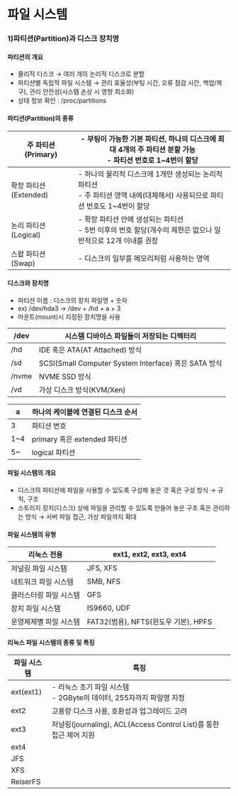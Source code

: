# 파일 시스템
### 1)파티션(Partition)과 디스크 장치명
#### 파티션의 개요
- 물리적 디스크 → 여러 개의 논리적 디스크로 분할
- 파티션별 독립적 파일 시스템 → 관리 효율성(부팅 시간, 오류 점검 시간, 백업/복구), 관리 안전성(시스템 손상 시 영향 최소화)
- 상태 정보 확인 : /proc/partitions

#### 파티션(Partition)의 종류

| 주 파티션<br>(Primary)   | - 부팅이 가능한 기본 파티션, 하나의 디스크에 최대 4개의 주 파티션 분할 가능 <br>- 파티션 번호로 1~4번이 할당           |
| -------------------- | ------------------------------------------------------------------------------ |
| 확장 파티션 (Extended)    | - 하나의 물리적 디스크에 1개만 생성되는 논리적 파티션 <br>- 주 파티션 영역 내에(대체해서) 사용되므로 파티션 번호도 1~4번이 할당 |
| 논리 파티션 <br>(Logical) | - 확장 파티션 안에 생성되는 파티션 <br>- 5번 이후의 번호 할당(개수의 제한은 없으나 일반적으로 12개 이내를 권장           |
| 스왑 파티션<br>(Swap)     | - 디스크의 일부를 메모리처럼 사용하는 영역                                                       |

#### 디스크와 장치명
- 파티션 이름 : 디스크의 장치 파일명 + 숫자
- ex) /dev/hda3 -> /dev + /hd + a + 3
- 마운트(mount)시 지정된 장치명을 사용

| /dev  | 시스템 디바이스 파일들이 저장되는 디렉터리                          |
| ----- | ------------------------------------------------ |
| /hd   | IDE 혹은 ATA(AT Attached) 방식                       |
| /sd   | SCSI(Small Computer System Interface) 혹은 SATA 방식 |
| /nvme | NVME SSD 방식                                      |
| /vd   | 가상 디스크 방식(KVM/Xen)                               |

| a   | 하나의 케이블에 연결된 디스크 순서     |
| --- | ----------------------- |
| 3   | 파티션 번호                  |
| 1~4 | primary 혹은 extended 파티션 |
| 5~  | logical 파티션             |

#### 파일 시스템의 개요
- 디스크의 파티션에 파일을 사용할 수 있도록 구성해 놓은 것 혹은 구성 방식 → 규칙, 구조
- 스토리지 장치(디스크) 상에 파일을 관리할 수 있도록 만들어 놓은 구조 혹은 관리하는 방식 
→ 서버 파일 접근, 가상 파일까지 확대

#### 파일 시스템의 유형

| 리눅스 전용       | ext1, ext2, ext3, ext4        |
| ------------ | ----------------------------- |
| 저널링 파일 시스템   | JFS, XFS                      |
| 네트워크 파일 시스템  | SMB, NFS                      |
| 클러스터링 파일 시스템 | GFS                           |
| 장치 파일 시스템    | IS9660, UDF                   |
| 운영체제별 파일 시스템 | FAT32(범용), NFTS(윈도우 기본), HPFS |

#### 리눅스 파일 시스템의 종류 및 특징

| 파일 시스템    | 특징                                                     |
| --------- | ------------------------------------------------------ |
| ext(ext1) | - 리눅스 초기 파일 시스템<br>- 2GByte의 데이터, 255자까지 파일명 지정        |
| ext2      | 고용량 디스크 사용, 호환성과 업그레이드 고려                              |
| ext3      | 저널링(journaling), ACL(Access Control List)를 통한 접근 제어 지원 |
| ext4      |                                                        |
| JFS       |                                                        |
| XFS       |                                                        |
| ReiserFS  |                                                        |
